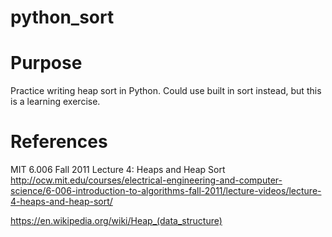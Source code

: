 # python_sort

# Purpose
Practice writing heap sort in Python.
Could use built in sort instead, but this is a learning exercise.

# References
MIT 6.006 Fall 2011 Lecture 4: Heaps and Heap Sort
<http://ocw.mit.edu/courses/electrical-engineering-and-computer-science/6-006-introduction-to-algorithms-fall-2011/lecture-videos/lecture-4-heaps-and-heap-sort/>

<https://en.wikipedia.org/wiki/Heap_(data_structure)>

